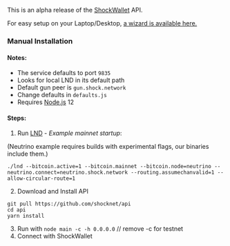 This is an alpha release of the [ShockWallet](https://shockwallet.app) API.

For easy setup on your Laptop/Desktop, [a wizard is available here.](https://github.com/shocknet/wizard)


### Manual Installation
#### Notes:
* The service defaults to port `9835` 
* Looks for local LND in its default path 
* Default gun peer is `gun.shock.network`
* Change defaults in `defaults.js`
* Requires [Node.js](https://nodejs.org) 12

#### Steps:
1) Run [LND](https://github.com/shocknet/lnd/releases) - *Example mainnet startup*:

(Neutrino example requires builds with experimental flags, our binaries include them.)

 ```./lnd --bitcoin.active=1 --bitcoin.mainnet --bitcoin.node=neutrino --neutrino.connect=neutrino.shock.network --routing.assumechanvalid=1 --allow-circular-route=1```


2) Download and Install API

```
git pull https://github.com/shocknet/api
cd api
yarn install
```

3) Run with `node main -c -h 0.0.0.0` // remove -c for testnet
4) Connect with ShockWallet
